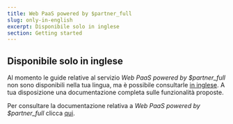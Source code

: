 ```yaml
---
title: Web PaaS powered by $partner_full
slug: only-in-english
excerpt: Disponibile solo in inglese
section: Getting started
---
```


## Disponibile solo in inglese

Al momento le guide relative al servizio *Web PaaS powered by $partner_full* non sono disponibili nella tua lingua, ma è possibile consultarle [in inglese](https://docs.ovh.com/gb/en/web-paas/).
 A tua disposizione una documentazione completa sulle funzionalità proposte. 

Per consultare la documentazione relativa a *Web PaaS powered by $partner_full* clicca [qui](https://docs.ovh.com/gb/en/web-paas/).
